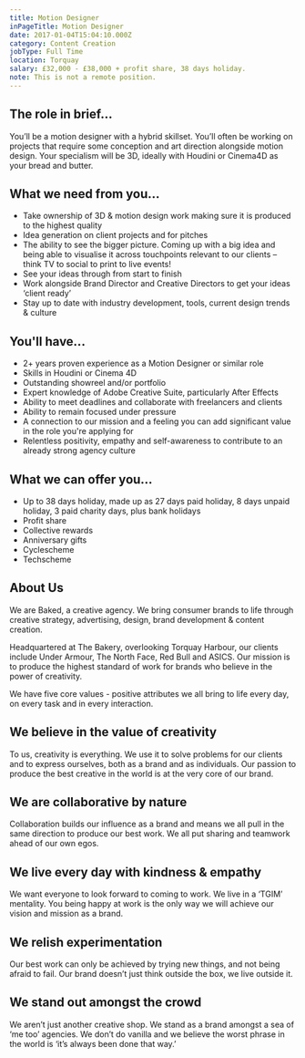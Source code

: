```yaml
---
title: Motion Designer
inPageTitle: Motion Designer
date: 2017-01-04T15:04:10.000Z
category: Content Creation
jobType: Full Time
location: Torquay
salary: £32,000 - £38,000 + profit share, 38 days holiday.
note: This is not a remote position.
---
```


## The role in brief...

You’ll be a motion designer with a hybrid skillset. You’ll often be working on projects that require some conception and art direction alongside motion design. Your specialism will be 3D, ideally with Houdini or Cinema4D as your bread and butter.

## What we need from you...
* Take ownership of 3D & motion design work making sure it is produced to the highest quality
* Idea generation on client projects and for pitches
* The ability to see the bigger picture. Coming up with a big idea and being able to visualise it across touchpoints relevant to our clients – think TV to social to print to live events!
* See your ideas through from start to finish
* Work alongside Brand Director and Creative Directors to get your ideas ‘client ready’
* Stay up to date with industry development, tools, current design trends & culture

## You'll have...
* 2+ years proven experience as a Motion Designer or similar role
* Skills in Houdini or Cinema 4D
* Outstanding showreel and/or portfolio
* Expert knowledge of Adobe Creative Suite, particularly After Effects
* Ability to meet deadlines and collaborate with freelancers and clients
* Ability to remain focused under pressure
* A connection to our mission and a feeling you can add significant value in the role you're applying for
* Relentless positivity, empathy and self-awareness to contribute to an already strong agency culture

## What we can offer you...
* Up to 38 days holiday, made up as 27 days paid holiday, 8 days unpaid holiday, 3 paid charity days, plus bank holidays
* Profit share
* Collective rewards
* Anniversary gifts
* Cyclescheme
* Techscheme

## About Us

We are Baked, a creative agency. We bring consumer brands to life through creative strategy, advertising, design, brand development & content creation.


Headquartered at The Bakery, overlooking Torquay Harbour, our clients include Under Armour, The North Face, Red Bull and ASICS. Our mission is to produce the highest standard of work for brands who believe in the power of creativity.


We have five core values - positive attributes we all bring to life every day, on every task and in every interaction.

## We believe in the value of creativity

To us, creativity is everything. We use it to solve problems for our clients and to express ourselves, both as a brand and as individuals. Our passion to produce the best creative in the world is at the very core of our brand.

## We are collaborative by nature

Collaboration builds our influence as a brand and means we all pull in the same direction to produce our best work. We all put sharing and teamwork ahead of our own egos.


## We live every day with kindness & empathy

We want everyone to look forward to coming to work. We live in a ‘TGIM’ mentality. You being happy at work is the only way we will achieve our vision and mission as a brand.

## We relish experimentation

Our best work can only be achieved by trying new things, and not being afraid to fail. Our brand doesn’t just think outside the box, we live outside it.


## We stand out amongst the crowd

We aren’t just another creative shop. We stand as a brand amongst a sea of ‘me too’ agencies. We don’t do vanilla and we believe the worst phrase in the world is ‘it’s always been done that way.’
